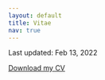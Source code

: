 ```yaml
---
layout: default
title: Vitae
nav: true
---
```

<!-- _pages/publications.md -->
Last updated: Feb 13, 2022

<a href="{{ '/assets/pdf/Noppayut-CV-22Feb.pdf' | prepend: site.baseurl | prepend: site.url }}">Download my CV</a>